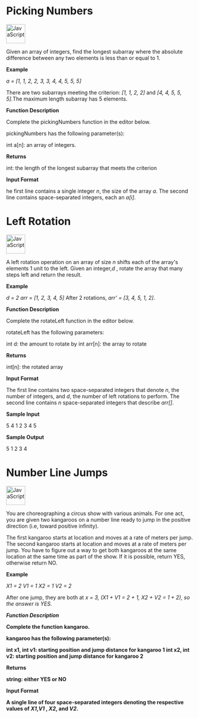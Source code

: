 # Picking Numbers
<a href="https://developer.mozilla.org/en-US/docs/Web/JavaScript" title="JavaScript"><img src="https://github.com/get-icon/geticon/raw/master/icons/javascript.svg" alt="JavaScript" width="51px" height="51px"></a>

Given an array of integers, find the longest subarray where the absolute difference between any two elements is less than or equal to 1.

<b>Example</b>

<em>a = [1, 1, 2, 2, 3, 3, 4, 4, 5, 5, 5]</em>

There are two subarrays meeting the criterion: <em>[1, 1, 2, 2]</em> and <em>[4, 4, 5, 5, 5].</em>The maximum length subarray has 5 elements.

<b>Function Description</b>

Complete the pickingNumbers function in the editor below.

pickingNumbers has the following parameter(s):

int a[n]: an array of integers.

<b>Returns</b>

int: the length of the longest subarray that meets the criterion

<b>Input Format</b>

he first line contains a single integer <em>n</em>, the size of the array <em>a</em>.
The second line contains  space-separated integers, each an <em>a[i]</em>.

# Left Rotation
<a href="https://developer.mozilla.org/en-US/docs/Web/JavaScript" title="JavaScript"><img src="https://github.com/get-icon/geticon/raw/master/icons/javascript.svg" alt="JavaScript" width="51px" height="51px"></a>

A left rotation operation on an array of size <em>n</em> shifts each of the array's elements 1 unit to the left. Given an integer,<em>d</em> , rotate the array that many steps left and return the result.

<b>Example</b>

<em>d = 2</em>
<em>arr = [1, 2, 3, 4, 5]</em>
After 2 rotations, <em>arr' = [3, 4, 5, 1, 2]</em>.

<b>Function Description</b>

Complete the rotateLeft function in the editor below.

rotateLeft has the following parameters:

int d: the amount to rotate by
int arr[n]: the array to rotate

<b>Returns</b>

int[n]: the rotated array

<b>Input Format</b>

The first line contains two space-separated integers that denote <em>n</em>, the number of integers, and <em>d</em>, the number of left rotations to perform.
The second line contains <em>n</em> space-separated integers that describe <em>arr[]</em>.

<b>Sample Input</b>

5 4
1 2 3 4 5

<b>Sample Output</b>

5 1 2 3 4


# Number Line Jumps
<a href="https://developer.mozilla.org/en-US/docs/Web/JavaScript" title="JavaScript"><img src="https://github.com/get-icon/geticon/raw/master/icons/javascript.svg" alt="JavaScript" width="51px" height="51px"></a>

You are choreographing a circus show with various animals. For one act, you are given two kangaroos on a number line ready to jump in the positive direction (i.e, toward positive infinity).

The first kangaroo starts at location  and moves at a rate of  meters per jump.
The second kangaroo starts at location  and moves at a rate of  meters per jump.
You have to figure out a way to get both kangaroos at the same location at the same time as part of the show. If it is possible, return YES, otherwise return NO.

<b>Example</b>

<em>X1 = 2</em>
<em>V1 = 1</em>
<em>X2 = 1</em>
<em>V2 = 2</em>

After one jump, they are both at <em>x = 3, (<em>X1 + V1 = 2 + 1, X2 + V2 = 1 + 2</em>), so the answer is YES.

<b>Function Description</em>

Complete the function kangaroo.

kangaroo has the following parameter(s):

int x1, int v1: starting position and jump distance for kangaroo 1
int x2, int v2: starting position and jump distance for kangaroo 2

<b>Returns</em>

string: either YES or NO

<b>Input Format</b>

A single line of four space-separated integers denoting the respective values of <em>X1</em>,<em>V1</em> , <em>X2</em>, and <em>V2</em>.

